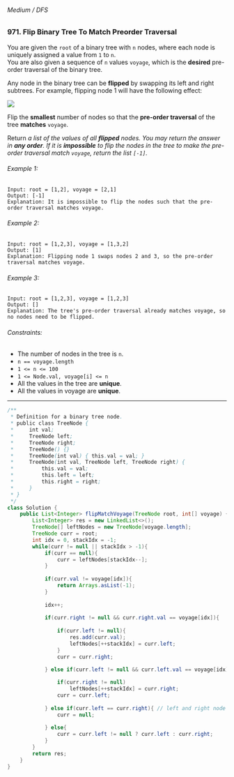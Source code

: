 ###### Medium / DFS

### 971. Flip Binary Tree To Match Preorder Traversal

You are given the `root` of a binary tree with `n` nodes, where each node is uniquely assigned a value from `1` to `n`.   
You are also given a sequence of `n` values `voyage`, which is the **desired** pre-order traversal of the binary tree.  

Any node in the binary tree can be **flipped** by swapping its left and right subtrees. For example, flipping node 1 will have the following effect:

![](https://assets.leetcode.com/uploads/2021/02/15/fliptree.jpg)


Flip the **smallest** number of nodes so that the **pre-order traversal** of the tree **matches** `voyage`.  

Return _a list of the values of all **flipped** nodes. You may return the answer in **any order**. If it is **impossible** to flip the nodes in the tree to make the pre-order traversal match `voyage`, return the list `[-1]`._

###### Example 1:
```
Input: root = [1,2], voyage = [2,1]
Output: [-1]
Explanation: It is impossible to flip the nodes such that the pre-order traversal matches voyage.
```

###### Example 2:
```
Input: root = [1,2,3], voyage = [1,3,2]
Output: [1]
Explanation: Flipping node 1 swaps nodes 2 and 3, so the pre-order traversal matches voyage.
```

###### Example 3:
```
Input: root = [1,2,3], voyage = [1,2,3]
Output: []
Explanation: The tree's pre-order traversal already matches voyage, so no nodes need to be flipped.
``` 

###### Constraints:
- The number of nodes in the tree is `n`.
- `n == voyage.length`
- `1 <= n <= 100`
- `1 <= Node.val, voyage[i] <= n`
- All the values in the tree are **unique**.
- All the values in voyage are **unique**.

***

```java
/**
 * Definition for a binary tree node.
 * public class TreeNode {
 *     int val;
 *     TreeNode left;
 *     TreeNode right;
 *     TreeNode() {}
 *     TreeNode(int val) { this.val = val; }
 *     TreeNode(int val, TreeNode left, TreeNode right) {
 *         this.val = val;
 *         this.left = left;
 *         this.right = right;
 *     }
 * }
 */
class Solution {
    public List<Integer> flipMatchVoyage(TreeNode root, int[] voyage) {
        List<Integer> res = new LinkedList<>();
        TreeNode[] leftNodes = new TreeNode[voyage.length];
        TreeNode curr = root;
        int idx = 0, stackIdx = -1;
        while(curr != null || stackIdx > -1){
            if(curr == null){
                curr = leftNodes[stackIdx--];
            }
            
            if(curr.val != voyage[idx]){
                return Arrays.asList(-1);
            }
            
            idx++;
            
            if(curr.right != null && curr.right.val == voyage[idx]){
                
                if(curr.left != null){
                    res.add(curr.val);
                    leftNodes[++stackIdx] = curr.left;
                }
                curr = curr.right;
                
            } else if(curr.left != null && curr.left.val == voyage[idx]){

                if(curr.right != null)
                    leftNodes[++stackIdx] = curr.right;
                curr = curr.left;
            
            } else if(curr.left == curr.right){ // left and right node both null
                curr = null;
                
            } else{
                curr = curr.left != null ? curr.left : curr.right;
            }
        }
        return res;
    }
}
```

